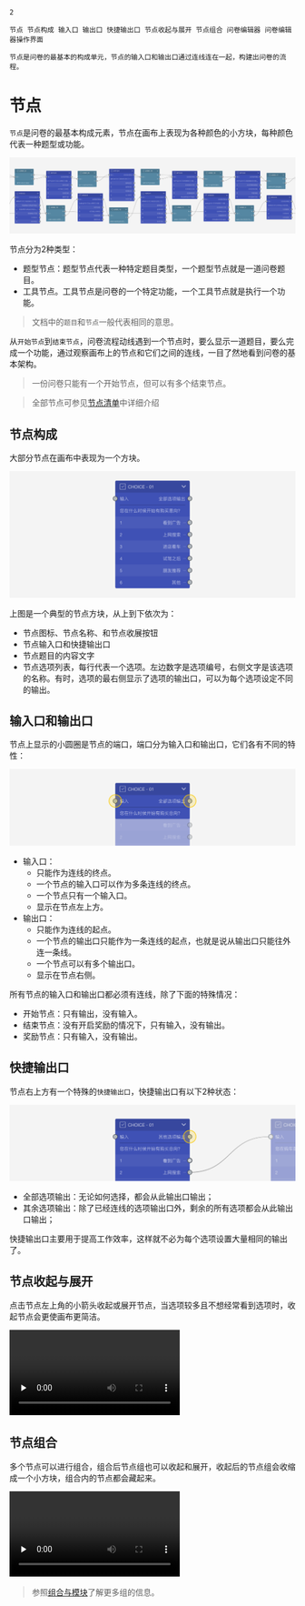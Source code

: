 ```index
2
```
```tag
节点 节点构成 输入口 输出口 快捷输出口 节点收起与展开 节点组合 问卷编辑器 问卷编辑器操作界面
```
```summary
节点是问卷的最基本的构成单元，节点的输入口和输出口通过连线连在一起，构建出问卷的流程。
```
# 节点
`节点`是问卷的最基本构成元素，节点在画布上表现为各种颜色的小方块，每种颜色代表一种题型或功能。

<img src='../assets/01canvas/02node/cover.png'>

节点分为2种类型：
+ 题型节点：题型节点代表一种特定题目类型，一个题型节点就是一道问卷题目。
+ 工具节点。工具节点是问卷的一个特定功能，一个工具节点就是执行一个功能。

> 文档中的`题目`和`节点`一般代表相同的意思。
  
从`开始节点`到`结束节点`，问卷流程动线遇到一个节点时，要么显示一道题目，要么完成一个功能，通过观察画布上的节点和它们之间的连线，一目了然地看到问卷的基本架构。
> 一份问卷只能有一个开始节点，但可以有多个结束节点。
 
> 全部节点可参见[节点清单](../../10nodes/concept.md)中详细介绍

## 节点构成
大部分节点在画布中表现为一个方块。

<img src='../assets/01canvas/02node/nodes.png'>

上图是一个典型的节点方块，从上到下依次为：
+ 节点图标、节点名称、和节点收展按钮
+ 节点输入口和快捷输出口
+ 节点题目的内容文字 
+ 节点选项列表，每行代表一个选项。左边数字是选项编号，右侧文字是该选项的名称。有时，选项的最右侧显示了选项的输出口，可以为每个选项设定不同的输出。

## 输入口和输出口
节点上显示的小圆圈是节点的端口，端口分为输入口和输出口，它们各有不同的特性：

<img src='../assets/01canvas/02node/inputport-&-outputport.png'>

+ 输入口：
    + 只能作为连线的终点。
    + 一个节点的输入口可以作为多条连线的终点。
    + 一个节点只有一个输入口。
    + 显示在节点左上方。
+ 输出口：
    + 只能作为连线的起点。
    + 一个节点的输出口只能作为一条连线的起点，也就是说从输出口只能往外连一条线。
    + 一个节点可以有多个输出口。
    + 显示在节点右侧。

所有节点的输入口和输出口都必须有连线，除了下面的特殊情况：
+ 开始节点：只有输出，没有输入。
+ 结束节点：没有开启奖励的情况下，只有输入，没有输出。
+ 奖励节点：只有输入，没有输出。

## 快捷输出口
节点右上方有一个特殊的`快捷输出口`，快捷输出口有以下2种状态：

<img src='../assets/01canvas/02node/default-output.png'>

+ 全部选项输出：无论如何选择，都会从此输出口输出；
+ 其余选项输出：除了已经连线的选项输出口外，剩余的所有选项都会从此输出口输出；

快捷输出口主要用于提高工作效率，这样就不必为每个选项设置大量相同的输出了。

## 节点收起与展开
点击节点左上角的小箭头收起或展开节点，当选项较多且不想经常看到选项时，收起节点会更使画布更简洁。

<video id="video" controls="" preload="none">
    <source id="mp4" src="https://media.choiceform.com/doc-help/zh-cn/design/layout/canvas/collapse.mp4" type="video/mp4">
</video>

## 节点组合
多个节点可以进行组合，组合后节点组也可以收起和展开，收起后的节点组会收缩成一个小方块，组合内的节点都会藏起来。

<video id="video" controls="" preload="none">
    <source id="mp4" src="https://media.choiceform.com/doc-help/zh-cn/design/layout/canvas/group.mp4" type="video/mp4">
</video>

> 参照[组合与模块](../../17advancedFunction/02groupAndModule.md)了解更多组的信息。
